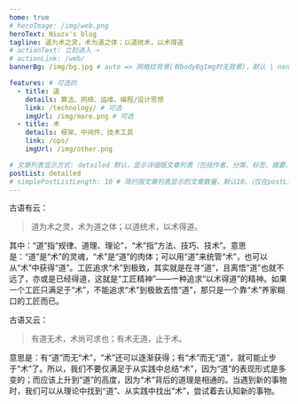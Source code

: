 ```yaml
---
home: true
# heroImage: /img/web.png
heroText: Niuzx's blog
tagline: 道为术之灵，术为道之体；以道统术，以术得道
# actionText: 立刻进入 →
# actionLink: /web/
bannerBg: /img/bg.jpg # auto => 网格纹背景(有bodyBgImg时无背景)，默认 | none => 无 | '大图地址' | background: 自定义背景样式       提示：如发现文本颜色不适应你的背景时可以到palette.styl修改$bannerTextColor变量

features: # 可选的
  - title: 道
    details: 算法、网络、运维、编程/设计思想
    link: /technology/ # 可选
    imgUrl: /img/more.png # 可选
  - title: 术
    details: 框架、中间件、技术工具
    link: /ops/
    imgUrl: /img/other.png

# 文章列表显示方式: detailed 默认，显示详细版文章列表（包括作者、分类、标签、摘要、分页等）| simple => 显示简约版文章列表（仅标题和日期）| none 不显示文章列表
postList: detailed
# simplePostListLength: 10 # 简约版文章列表显示的文章数量，默认10。（仅在postList设置为simple时生效）
---
```




古语有云：

> 道为术之灵，术为道之体；以道统术，以术得道。

其中：“道”指“规律、道理、理论”，“术”指“方法、技巧、技术”。意思是：“道”是“术”的灵魂，“术”是“道”的肉体；可以用“道”来统管“术”，也可以从“术”中获得“道”。工匠追求“术”到极致，其实就是在寻“道”，且离悟“道”也就不远了，亦或是已经得道，这就是“工匠精神”——一种追求“以术得道”的精神。如果一个工匠只满足于“术”，不能追求“术”到极致去悟“道”，那只是一个靠“术”养家糊口的工匠而已。

古语又云：

> 有道无术，术尚可求也；有术无道，止于术。

意思是：有“道”而无“术”，“术”还可以逐渐获得；有“术”而无“道”，就可能止步于“术”了。所以，我们不要仅满足于从实践中总结“术”，因为“道”的表现形式是多变的；而应该上升到“道”的高度，因为“术”背后的道理是相通的。当遇到新的事物时，我们可以从理论中找到“道”、从实践中找出“术”，尝试着去认知新的事物。

